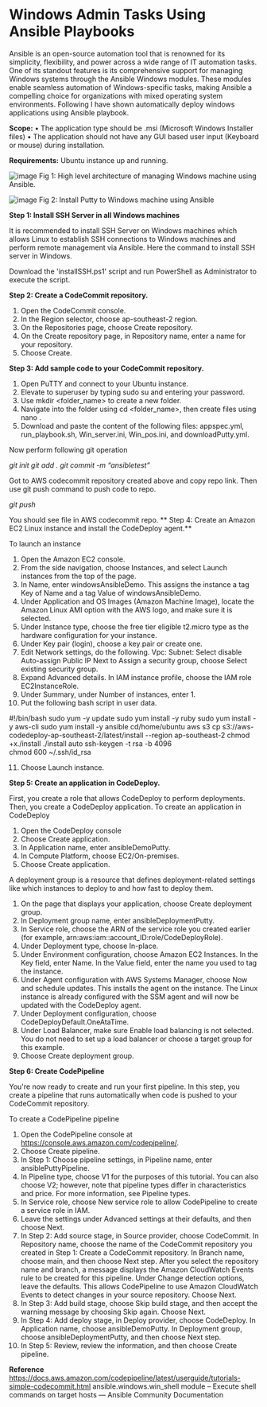 # Windows Admin Tasks Using Ansible Playbooks

Ansible is an open-source automation tool that is renowned for its simplicity, flexibility, and power across a wide range of IT automation tasks. One of its standout features is its comprehensive support for managing Windows systems through the Ansible Windows modules. These modules enable seamless automation of Windows-specific tasks, making Ansible a compelling choice for organizations with mixed operating system environments.
Following I have shown automatically deploy windows applications using Ansible playbook.

**Scope:**
•	The application type should be .msi (Microsoft Windows Installer files)
•	The application should not have any GUI based user input (Keyboard or mouse) during installation.

**Requirements:**
Ubuntu instance up and running.

![image](https://github.com/user-attachments/assets/6db56372-fc47-4994-8db3-80bb99a7a1d5)
Fig 1: High level architecture of managing Windows machine using Ansible.

![image](https://github.com/user-attachments/assets/e43958ba-8ab6-43d0-976e-5b61c3fb360b)
Fig 2: Install Putty to Windows machine using Ansible 

**Step 1: Install SSH Server in all Windows machines**

It is recommended to install SSH Server on Windows machines which allows Linux to establish SSH connections to Windows machines and perform remote management via Ansible. Here the command to install SSH server in Windows.

Download the 'installSSH.ps1' script and run PowerShell as Administrator to execute the script.

**Step 2: Create a CodeCommit repository.**
1.	Open the CodeCommit console.
2.	In the Region selector, choose ap-southeast-2 region.
3.	On the Repositories page, choose Create repository.
4.	On the Create repository page, in Repository name, enter a name for your repository.
5.	Choose Create.

**Step 3: Add sample code to your CodeCommit repository.**
1. Open PuTTY and connect to your Ubuntu instance.
2. Elevate to superuser by typing sudo su and entering your password.
3. Use mkdir <folder_name> to create a new folder.
4. Navigate into the folder using cd <folder_name>, then create files using nano <filename>.
5. Download and paste the content of the following files: appspec.yml, run_playbook.sh, Win_server.ini, Win_pos.ini, and downloadPutty.yml.

Now perform following git operation

_git init
git add .
git commit -m “ansibletest”_

Got to AWS codecommit repository created above and copy repo link.
Then use git push command to push code to repo.

_git push_

You should see file in AWS codecommit repo.
**
Step 4: Create an Amazon EC2 Linux instance and install the CodeDeploy agent.**

To launch an instance
1.	Open the Amazon EC2 console.
2.	From the side navigation, choose Instances, and select Launch instances from the top of the page.
3.	In Name, enter windowsAnsibleDemo. This assigns the instance a tag Key of Name and a tag Value of windowsAnsibleDemo. 
4.	Under Application and OS Images (Amazon Machine Image), locate the Amazon Linux AMI option with the AWS logo, and make sure it is selected. 
5.	Under Instance type, choose the free tier eligible t2.micro type as the hardware configuration for your instance.
6.	Under Key pair (login), choose a key pair or create one.
7.	Edit Network settings, do the following.
Vpc: 
Subnet: 
Select disable Auto-assign Public IP
Next to Assign a security group, choose Select existing security group.
8.	Expand Advanced details. In IAM instance profile, choose the IAM role EC2InstanceRole.
9.	Under Summary, under Number of instances, enter 1.
10.	Put the following bash script in user data.

#!/bin/bash
sudo yum -y update
sudo yum install -y ruby
sudo yum install -y aws-cli
sudo yum install -y ansible
cd/home/ubuntu
aws s3 cp s3://aws-codedeploy-ap-southeast-2/latest/install --region ap-southeast-2
chmod +x./install
./install auto
ssh-keygen -t rsa -b 4096	
chmod 600 ~/.ssh/id_rsa

11.	Choose Launch instance.

**Step 5: Create an application in CodeDeploy.**

First, you create a role that allows CodeDeploy to perform deployments. Then, you create a CodeDeploy application.
To create an application in CodeDeploy
1.	Open the CodeDeploy console
2.	Choose Create application.
3.	In Application name, enter ansibleDemoPutty.
4.	In Compute Platform, choose EC2/On-premises.
5.	Choose Create application.

A deployment group is a resource that defines deployment-related settings like which instances to deploy to and how fast to deploy them.
1.	On the page that displays your application, choose Create deployment group.
2.	In Deployment group name, enter ansibleDeploymentPutty.
3.	In Service role, choose the ARN of the service role you created earlier (for example, arn:aws:iam::account_ID:role/CodeDeployRole).
4.	Under Deployment type, choose In-place.
5.	Under Environment configuration, choose Amazon EC2 Instances. In the Key field, enter Name. In the Value field, enter the name you used to tag the instance.
6.	Under Agent configuration with AWS Systems Manager, choose Now and schedule updates. This installs the agent on the instance. The Linux instance is already configured with the SSM agent and will now be updated with the CodeDeploy agent.
7.	Under Deployment configuration, choose CodeDeployDefault.OneAtaTime.
8.	Under Load Balancer, make sure Enable load balancing is not selected. You do not need to set up a load balancer or choose a target group for this example.
9.	Choose Create deployment group.

**Step 6: Create CodePipeline**

You're now ready to create and run your first pipeline. In this step, you create a pipeline that runs automatically when code is pushed to your CodeCommit repository.

To create a CodePipeline pipeline
1.	Open the CodePipeline console at https://console.aws.amazon.com/codepipeline/.
2.	Choose Create pipeline.
3.	In Step 1: Choose pipeline settings, in Pipeline name, enter ansiblePuttyPipeline.
4.	In Pipeline type, choose V1 for the purposes of this tutorial. You can also choose V2; however, note that pipeline types differ in characteristics and price. For more information, see Pipeline types.
5.	In Service role, choose New service role to allow CodePipeline to create a service role in IAM.
6.	Leave the settings under Advanced settings at their defaults, and then choose Next.
7.	In Step 2: Add source stage, in Source provider, choose CodeCommit. In Repository name, choose the name of the CodeCommit repository you created in Step 1: Create a CodeCommit repository. In Branch name, choose main, and then choose Next step.
After you select the repository name and branch, a message displays the Amazon CloudWatch Events rule to be created for this pipeline.
Under Change detection options, leave the defaults. This allows CodePipeline to use Amazon CloudWatch Events to detect changes in your source repository.
Choose Next.
8.	In Step 3: Add build stage, choose Skip build stage, and then accept the warning message by choosing Skip again. Choose Next.
9.	In Step 4: Add deploy stage, in Deploy provider, choose CodeDeploy. In Application name, choose ansibleDemoPutty. In Deployment group, choose ansibleDeploymentPutty, and then choose Next step.
10.	 In Step 5: Review, review the information, and then choose Create pipeline.

**Reference**
https://docs.aws.amazon.com/codepipeline/latest/userguide/tutorials-simple-codecommit.html
ansible.windows.win_shell module – Execute shell commands on target hosts — Ansible Community Documentation


